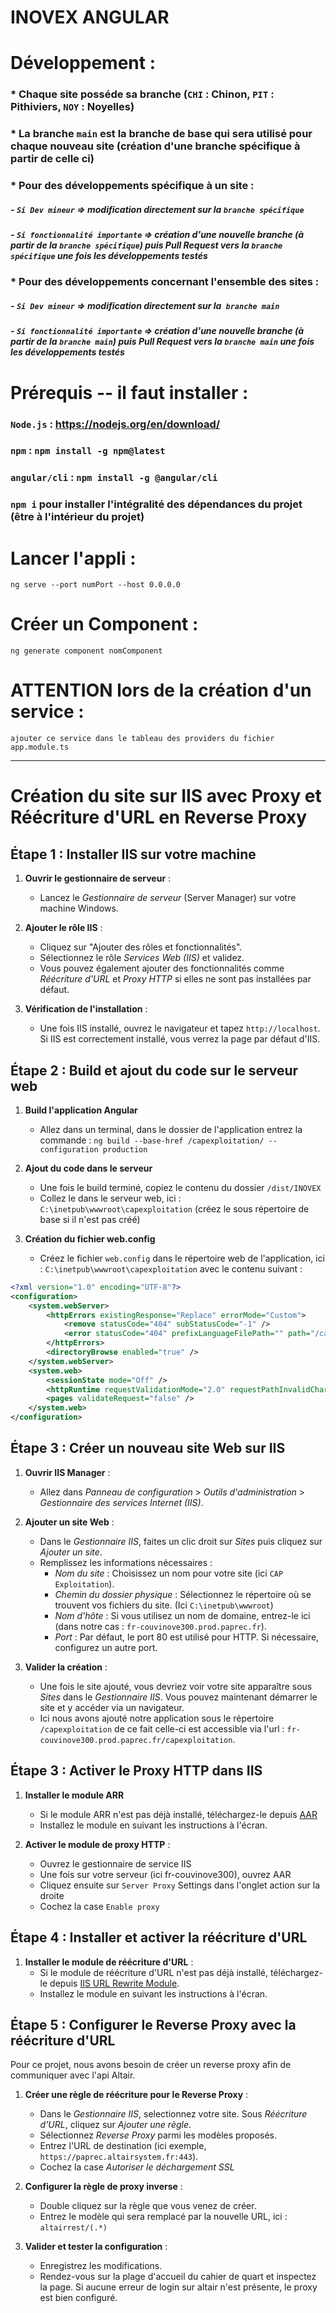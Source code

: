# INOVEX ANGULAR

# Développement :
### * Chaque site posséde sa branche (`CHI` : Chinon, `PIT` : Pithiviers, `NOY` : Noyelles)
### * La branche `main` est la branche de base qui sera utilisé pour chaque nouveau site (création d'une branche spécifique à partir de celle ci)
### * Pour des développements spécifique à un site :
##### - `Si Dev mineur` => modification directement sur la `branche spécifique`
##### - `Si fonctionnalité importante` => création d'une nouvelle branche (à partir de la `branche spécifique`) puis Pull Request vers la `branche spécifique` une fois les développements testés
### * Pour des développements concernant l'ensemble des sites :
##### - `Si Dev mineur` => modification directement sur la` branche main`
##### - `Si fonctionnalité importante` => création d'une nouvelle branche (à partir de la `branche main`) puis Pull Request vers la `branche main` une fois les développements testés

# Prérequis --  il faut installer :
### `Node.js` : https://nodejs.org/en/download/
### `npm` : `npm install -g npm@latest`
### `angular/cli` : `npm install -g @angular/cli`
### `npm i` pour installer l'intégralité des dépendances du projet (être à l'intérieur du projet)


# Lancer l'appli :
`ng serve --port numPort --host 0.0.0.0`

# Créer un Component :
`ng generate component nomComponent`

# ATTENTION lors de la création d'un service :
`ajouter ce service dans le tableau des providers du fichier app.module.ts`

---

# Création du site sur IIS avec Proxy et Réécriture d'URL en Reverse Proxy

## Étape 1 : Installer IIS sur votre machine

1. **Ouvrir le gestionnaire de serveur** :
   - Lancez le *Gestionnaire de serveur* (Server Manager) sur votre machine Windows.
   
2. **Ajouter le rôle IIS** :
   - Cliquez sur "Ajouter des rôles et fonctionnalités".
   - Sélectionnez le rôle *Services Web (IIS)* et validez.
   - Vous pouvez également ajouter des fonctionnalités comme *Réécriture d'URL* et *Proxy HTTP* si elles ne sont pas installées par défaut.

3. **Vérification de l'installation** :
   - Une fois IIS installé, ouvrez le navigateur et tapez `http://localhost`. Si IIS est correctement installé, vous verrez la page par défaut d'IIS.

## Étape 2 : Build et ajout du code sur le serveur web

1. **Build l'application Angular**
    - Allez dans un terminal, dans le dossier de l'application entrez la commande : ````ng build --base-href /capexploitation/ --configuration production````

2. **Ajout du code dans le serveur**
    - Une fois le build terminé, copiez le contenu du dossier ````/dist/INOVEX```` 
    - Collez le dans le serveur web, ici :  ````C:\inetpub\wwwroot\capexploitation```` (créez le sous répertoire de base si il n'est pas créé)

3. **Création du fichier web.config**
   - Créez le fichier ````web.config```` dans le répertoire web de l'application, ici : ````C:\inetpub\wwwroot\capexploitation```` avec le contenu suivant :
```xml
<?xml version="1.0" encoding="UTF-8"?>
<configuration>
    <system.webServer>
        <httpErrors existingResponse="Replace" errorMode="Custom">
            <remove statusCode="404" subStatusCode="-1" />
            <error statusCode="404" prefixLanguageFilePath="" path="/capexploitation/index.html" responseMode="ExecuteURL" />
        </httpErrors>
        <directoryBrowse enabled="true" />
    </system.webServer>
    <system.web>
        <sessionState mode="Off" />
        <httpRuntime requestValidationMode="2.0" requestPathInvalidCharacters="%,&amp;,\,?,*" />
        <pages validateRequest="false" />
    </system.web>
</configuration>
```
## Étape 3 : Créer un nouveau site Web sur IIS

1. **Ouvrir IIS Manager** :
   - Allez dans *Panneau de configuration* > *Outils d'administration* > *Gestionnaire des services Internet (IIS)*.

2. **Ajouter un site Web** :
   - Dans le *Gestionnaire IIS*, faites un clic droit sur *Sites* puis cliquez sur *Ajouter un site*.
   - Remplissez les informations nécessaires :
     - *Nom du site* : Choisissez un nom pour votre site (ici `CAP Exploitation`).
     - *Chemin du dossier physique* : Sélectionnez le répertoire où se trouvent vos fichiers du site. (Ici ```C:\inetpub\wwwroot```)
     - *Nom d'hôte* : Si vous utilisez un nom de domaine, entrez-le ici (dans notre cas : `fr-couvinove300.prod.paprec.fr`).
     - *Port* : Par défaut, le port 80 est utilisé pour HTTP. Si nécessaire, configurez un autre port.

3. **Valider la création** :
   - Une fois le site ajouté, vous devriez voir votre site apparaître sous *Sites* dans le *Gestionnaire IIS*. Vous pouvez maintenant démarrer le site et y accéder via un navigateur.
   - Ici nous avons ajouté notre application sous le répertoire `/capexploitation` de ce fait celle-ci est accessible via l'url : `fr-couvinove300.prod.paprec.fr/capexploitation`.

## Étape 3 : Activer le Proxy HTTP dans IIS

1. **Installer le module ARR**
   - Si le module ARR n'est pas déjà installé, téléchargez-le depuis [AAR](https://learn.microsoft.com/fr-fr/iis/extensions/planning-for-arr/using-the-application-request-routing-module)
   - Installez le module en suivant les instructions à l'écran.

2. **Activer le module de proxy HTTP** :
   - Ouvrez le gestionnaire de service IIS
    - Une fois sur votre serveur (ici fr-couvinove300), ouvrez AAR <br/> 
    - Cliquez ensuite sur ````Server Proxy```` Settings dans l'onglet action sur la droite
    - Cochez la case ````Enable proxy````

## Étape 4 : Installer et activer la réécriture d'URL

1. **Installer le module de réécriture d'URL** :
   - Si le module de réécriture d'URL n'est pas déjà installé, téléchargez-le depuis [IIS URL Rewrite Module](https://www.iis.net/downloads/microsoft/url-rewrite).
   - Installez le module en suivant les instructions à l'écran.

## Étape 5 : Configurer le Reverse Proxy avec la réécriture d'URL

Pour ce projet, nous avons besoin de créer un reverse proxy afin de communiquer avec l'api Altair.

1. **Créer une règle de réécriture pour le Reverse Proxy** :
   - Dans le *Gestionnaire IIS*, selectionnez votre site. Sous *Réécriture d'URL*, cliquez sur *Ajouter une règle*.
   - Sélectionnez *Reverse Proxy* parmi les modèles proposés.
   - Entrez l'URL de destination (ici exemple, `https://paprec.altairsystem.fr:443`).
   - Cochez la case *Autoriser le déchargement SSL*
   
2. **Configurer la règle de proxy inverse** :
   
   - Double cliquez sur la règle que vous venez de créer.
   - Entrez le modèle qui sera remplacé par la nouvelle URL, ici : `altairrest/(.*)`

4. **Valider et tester la configuration** :
   - Enregistrez les modifications.
   - Rendez-vous sur la plage d'accueil du cahier de quart et inspectez la page. Si aucune erreur de login sur altair n'est présente, le proxy est bien configuré.
